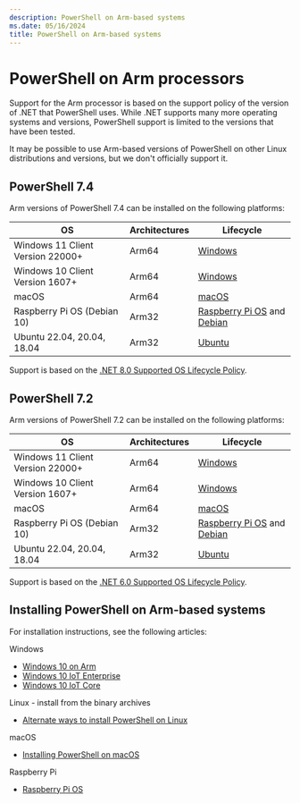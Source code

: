 ```yaml
---
description: PowerShell on Arm-based systems
ms.date: 05/16/2024
title: PowerShell on Arm-based systems
---
```


# PowerShell on Arm processors

Support for the Arm processor is based on the support policy of the version of .NET that PowerShell
uses. While .NET supports many more operating systems and versions, PowerShell support is limited to
the versions that have been tested.

It may be possible to use Arm-based versions of PowerShell on other Linux distributions and
versions, but we don't officially support it.

## PowerShell 7.4

Arm versions of PowerShell 7.4 can be installed on the following platforms:

|                OS                | Architectures |               Lifecycle                |
| -------------------------------- | ------------- | -------------------------------------- |
| Windows 11 Client Version 22000+ | Arm64         | [Windows][05]                          |
| Windows 10 Client Version 1607+  | Arm64         | [Windows][05]                          |
| macOS                            | Arm64         | [macOS][04]                            |
| Raspberry Pi OS (Debian 10)      | Arm32         | [Raspberry Pi OS][08] and [Debian][06] |
| Ubuntu 22.04, 20.04, 18.04       | Arm32         | [Ubuntu][07]                           |

Support is based on the [.NET 8.0 Supported OS Lifecycle Policy][03].

## PowerShell 7.2

Arm versions of PowerShell 7.2 can be installed on the following platforms:

|                OS                | Architectures |               Lifecycle                |
| -------------------------------- | ------------- | -------------------------------------- |
| Windows 11 Client Version 22000+ | Arm64         | [Windows][05]                          |
| Windows 10 Client Version 1607+  | Arm64         | [Windows][05]                          |
| macOS                            | Arm64         | [macOS][04]                            |
| Raspberry Pi OS (Debian 10)      | Arm32         | [Raspberry Pi OS][08] and [Debian][06] |
| Ubuntu 22.04, 20.04, 18.04       | Arm32         | [Ubuntu][07]                           |

Support is based on the [.NET 6.0 Supported OS Lifecycle Policy][02].

## Installing PowerShell on Arm-based systems

For installation instructions, see the following articles:

Windows

- [Windows 10 on Arm][13]
- [Windows 10 IoT Enterprise][12]
- [Windows 10 IoT Core][11]

Linux - install from the binary archives

- [Alternate ways to install PowerShell on Linux][09]

macOS

- [Installing PowerShell on macOS][10]

Raspberry Pi

- [Raspberry Pi OS][01]

<!-- link references -->
[01]: community-support.md#raspberry-pi-os
[02]: https://github.com/dotnet/core/blob/main/release-notes/6.0/supported-os.md
[03]: https://github.com/dotnet/core/blob/main/release-notes/8.0/supported-os.md
[04]: https://support.apple.com/macos
[05]: https://support.microsoft.com/help/13853/windows-lifecycle-fact-sheet
[06]: https://wiki.debian.org/DebianReleases
[07]: https://wiki.ubuntu.com/Releases
[08]: https://www.raspberrypi.com/software/operating-systems/
[09]: install-other-linux.md#binary-archives
[10]: installing-powershell-on-macos.md
[11]: installing-powershell-on-windows.md#deploying-on-windows-10-iot-core
[12]: installing-powershell-on-windows.md#deploying-on-windows-10-iot-enterprise
[13]: installing-powershell-on-windows.md#installing-the-zip-package
